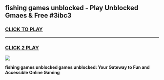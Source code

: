 
## fishing games unblocked - Play Unblocked Gmaes & Free #3ibc3
<h3>
<a href="https://premium.freeplayer.one?title=fishing_games_unblocked&ref=03M">CLICK TO PLAY</a></h3>
<hr>

<h3>
<a href="https://premium.freeplayer.one?title=fishing_games_unblocked&ref=03M">CLICK 2 PLAY</a>
  
</h3>

<a href="https://premium.freeplayer.one?title=fishing_games_unblocked&ref=03M"><img src="https://clearcache.store/games.png"></a>


**fishing games unblocked games unblocked: Your Gateway to Fun and Accessible Online Gaming**
